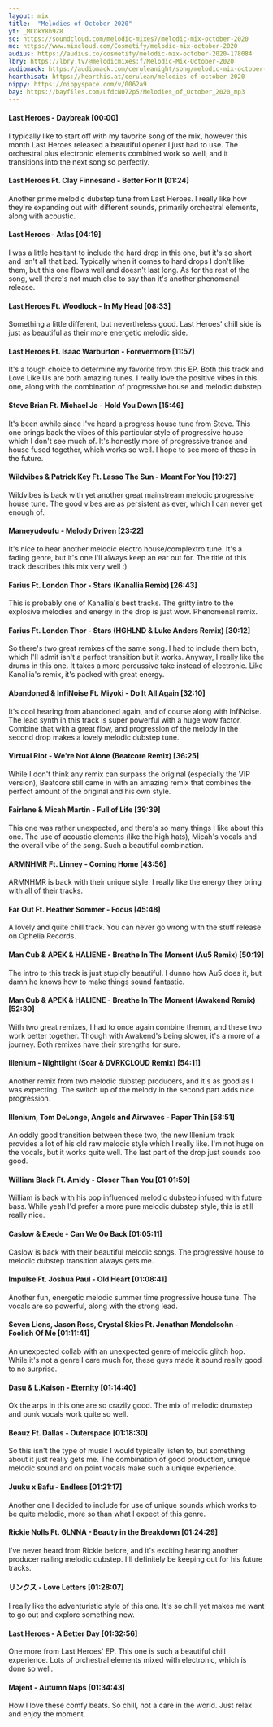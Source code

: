 ```yaml
---
layout: mix
title:  "Melodies of October 2020"
yt: _MCDkY8h9Z8
sc: https://soundcloud.com/melodic-mixes7/melodic-mix-october-2020
mc: https://www.mixcloud.com/Cosmetify/melodic-mix-october-2020
audius: https://audius.co/cosmetify/melodic-mix-october-2020-178084
lbry: https://lbry.tv/@melodicmixes:f/Melodic-Mix-October-2020
audiomack: https://audiomack.com/ceruleanight/song/melodic-mix-october-2020
hearthisat: https://hearthis.at/cerulean/melodies-of-october-2020
nippy: https://nippyspace.com/v/0062a9
bay: https://bayfiles.com/LfdcN072p5/Melodies_of_October_2020_mp3
---
```


#### Last Heroes - Daybreak [00:00]
I typically like to start off with my favorite song of the mix, however this month Last Heroes released a beautiful opener I just had to use. The orchestral plus electronic elements combined work so well, and it transitions into the next song so perfectly.

#### Last Heroes Ft. Clay Finnesand - Better For It [01:24]
Another prime melodic dubstep tune from Last Heroes. I really like how they're expanding out with different sounds, primarily orchestral elements, along with acoustic.

#### Last Heroes - Atlas [04:19]
I was a little hesitant to include the hard drop in this one, but it's so short and isn't all that bad. Typically when it comes to hard drops I don't like them, but this one flows well and doesn't last long. As for the rest of the song, well there's not much else to say than it's another phenomenal release.

#### Last Heroes Ft. Woodlock - In My Head [08:33]
Something a little different, but nevertheless good. Last Heroes' chill side is just as beautiful as their more energetic melodic side.

#### Last Heroes Ft. Isaac Warburton - Forevermore [11:57]
It's a tough choice to determine my favorite from this EP. Both this track and Love Like Us are both amazing tunes. I really love the positive vibes in this one, along with the combination of progressive house and melodic dubstep.

#### Steve Brian Ft. Michael Jo - Hold You Down [15:46]
It's been awhile since I've heard a progress house tune from Steve. This one brings back the vibes of this particular style of progressive house which I don't see much of. It's honestly more of progressive trance and house fused together, which works so well. I hope to see more of these in the future.

#### Wildvibes & Patrick Key Ft. Lasso The Sun - Meant For You [19:27]
Wildvibes is back with yet another great mainstream melodic progressive house tune. The good vibes are as persistent as ever, which I can never get enough of.

#### Mameyudoufu - Melody Driven [23:22]
It's nice to hear another melodic electro house/complextro tune. It's a fading genre, but it's one I'll always keep an ear out for. The title of this track describes this mix very well :)

#### Farius Ft. London Thor - Stars (Kanallia Remix) [26:43]
This is probably one of Kanallia's best tracks. The gritty intro to the explosive melodies and energy in the drop is just wow. Phenomenal remix.

#### Farius Ft. London Thor - Stars (HGHLND & Luke Anders Remix) [30:12]
So there's two great remixes of the same song. I had to include them both, which I'll admit isn't a perfect transition but it works. Anyway, I really like the drums in this one. It takes a more percussive take instead of electronic. Like Kanallia's remix, it's packed with great energy.

#### Abandoned & InfiNoise Ft. Miyoki - Do It All Again [32:10]
It's cool hearing from abandoned again, and of course along with InfiNoise. The lead synth in this track is super powerful with a huge wow factor. Combine that with a great flow, and progression of the melody in the second drop makes a lovely melodic dubstep tune.

#### Virtual Riot - We're Not Alone (Beatcore Remix) [36:25]
While I don't think any remix can surpass the original (especially the VIP version), Beatcore still came in with an amazing remix that combines the perfect amount of the original and his own style.

#### Fairlane & Micah Martin - Full of Life [39:39]
This one was rather unexpected, and there's so many things I like about this one. The use of acoustic elements (like the high hats), Micah's vocals and the overall vibe of the song. Such a beautiful combination.

#### ARMNHMR Ft. Linney - Coming Home [43:56]
ARMNHMR is back with their unique style. I really like the energy they bring with all of their tracks.

#### Far Out Ft. Heather Sommer - Focus [45:48]
A lovely and quite chill track. You can never go wrong with the stuff release on Ophelia Records.

#### Man Cub & APEK & HALIENE - Breathe In The Moment (Au5 Remix) [50:19]
The intro to this track is just stupidly beautiful. I dunno how Au5 does it, but damn he knows how to make things sound fantastic.

#### Man Cub & APEK & HALIENE - Breathe In The Moment (Awakend Remix) [52:30]
With two great remixes, I had to once again combine themm, and these two work better together. Though with Awakend's being slower, it's a more of a journey. Both remixes have their strengths for sure.

#### Illenium - Nightlight (Soar & DVRKCLOUD Remix) [54:11]
Another remix from two melodic dubstep producers, and it's as good as I was expecting. The switch up of the melody in the second part adds nice progression.

#### Illenium, Tom DeLonge, Angels and Airwaves - Paper Thin [58:51]
An oddly good transition between these two, the new Illenium track provides a lot of his old raw melodic style which I really like. I'm not huge on the vocals, but it works quite well. The last part of the drop just sounds soo good.

#### William Black Ft. Amidy - Closer Than You [01:01:59]
William is back with his pop influenced melodic dubstep infused with future bass. While yeah I'd prefer a more pure melodic dubstep style, this is still really nice.

#### Caslow & Exede - Can We Go Back [01:05:11]
Caslow is back with their beautiful melodic songs. The progressive house to melodic dubstep transition always gets me.

#### Impulse Ft. Joshua Paul - Old Heart [01:08:41]
Another fun, energetic melodic summer time progressive house tune. The vocals are so powerful, along with the strong lead.

#### Seven Lions, Jason Ross, Crystal Skies Ft. Jonathan Mendelsohn - Foolish Of Me [01:11:41]
An unexpected collab with an unexpected genre of melodic glitch hop. While it's not a genre I care much for, these guys made it sound really good to no surprise.

#### Dasu & L.Kaison - Eternity [01:14:40]
Ok the arps in this one are so crazily good. The mix of melodic drumstep and punk vocals work quite so well.

#### Beauz Ft. Dallas - Outerspace [01:18:30]
So this isn't the type of music I would typically listen to, but something about it just really gets me. The combination of good production, unique melodic sound and on point vocals make such a unique experience.

#### Juuku x Bafu - Endless [01:21:17]
Another one I decided to include for use of unique sounds which works to be quite melodic, more so than what I expect of this genre.

#### Rickie Nolls Ft. GLNNA - Beauty in the Breakdown [01:24:29]
I've never heard from Rickie before, and it's exciting hearing another producer nailing melodic dubstep. I'll definitely be keeping out for his future tracks.

#### リンクス - Love Letters [01:28:07]
I really like the adventuristic style of this one. It's so chill yet makes me want to go out and explore something new.

#### Last Heroes - A Better Day [01:32:56]
One more from Last Heroes' EP. This one is such a beautiful chill experience. Lots of orchestral elements mixed with electronic, which is done so well.

#### Majent - Autumn Naps [01:34:43]
How I love these comfy beats. So chill, not a care in the world. Just relax and enjoy the moment.
